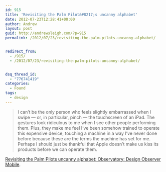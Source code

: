 ```yaml
---
id: 915
title: 'Revisiting the Palm Pilot&#8217;s uncanny alphabet'
date: 2012-07-23T12:28:41+00:00
author: Andrew
layout: post
guid: http://andrewsleigh.com/?p=915
permalink: /2012/07/23/revisiting-the-palm-pilots-uncanny-alphabet/


redirect_from:
  - /915/
  - /2012/07/23/revisiting-the-palm-pilots-uncanny-alphabet/


dsq_thread_id:
  - "776741419"
categories:
  - Found
tags:
  - design
---
```

> I can’t be the only person who feels slightly embarrassed when I swipe — or, in particular, pinch — the touchscreen of an iPad. The gestures look ridiculous to me when I see other people performing them. Plus, they make me feel I’ve been somehow trained to operate this expensive device, touching a machine in a way I’ve never done before because these are the terms the machine has set for me. Perhaps I should just be thankful that Apple doesn’t make us kiss its products before we can operate them. 

[Revisiting the Palm Pilots uncanny alphabet: Observatory: Design Observer Mobile](http://m.designobserver.com/observatory/feature/interface-runes/35108/).